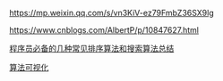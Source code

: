 https://mp.weixin.qq.com/s/vn3KiV-ez79FmbZ36SX9lg

https://www.cnblogs.com/AlbertP/p/10847627.html

[程序员必备的几种常见排序算法和搜索算法总结](https://juejin.im/post/5e9d47d4e51d4546c03843e9)

[算法可视化](http://visualgo.net/)
